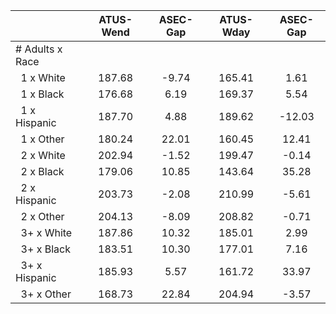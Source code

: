 
|                      |    ATUS-Wend |     ASEC-Gap |    ATUS-Wday |     ASEC-Gap |
| -------------------- | :----------: | :----------: | :----------: | :----------: |
| # Adults x Race      |              |              |              |              |
| &nbsp;&nbsp;1 x White |       187.68 |        -9.74 |       165.41 |         1.61 |
| &nbsp;&nbsp;1 x Black |       176.68 |         6.19 |       169.37 |         5.54 |
| &nbsp;&nbsp;1 x Hispanic |       187.70 |         4.88 |       189.62 |       -12.03 |
| &nbsp;&nbsp;1 x Other |       180.24 |        22.01 |       160.45 |        12.41 |
| &nbsp;&nbsp;2 x White |       202.94 |        -1.52 |       199.47 |        -0.14 |
| &nbsp;&nbsp;2 x Black |       179.06 |        10.85 |       143.64 |        35.28 |
| &nbsp;&nbsp;2 x Hispanic |       203.73 |        -2.08 |       210.99 |        -5.61 |
| &nbsp;&nbsp;2 x Other |       204.13 |        -8.09 |       208.82 |        -0.71 |
| &nbsp;&nbsp;3+ x White |       187.86 |        10.32 |       185.01 |         2.99 |
| &nbsp;&nbsp;3+ x Black |       183.51 |        10.30 |       177.01 |         7.16 |
| &nbsp;&nbsp;3+ x Hispanic |       185.93 |         5.57 |       161.72 |        33.97 |
| &nbsp;&nbsp;3+ x Other |       168.73 |        22.84 |       204.94 |        -3.57 |

